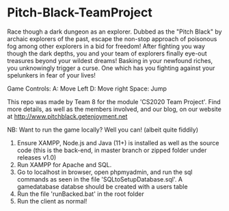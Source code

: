 # Pitch-Black-TeamProject
Race though a dark dungeon as an explorer. Dubbed as the "Pitch Black" by archaic explorers of the past, escape the non-stop approach of poisonous fog among other explorers in a bid for freedom! After fighting you way though the dark depths, you and your team of explorers finally eye-out treasures beyond your wildest dreams! Basking in your newfound riches, you unknowingly trigger a curse. One which has you fighting against your spelunkers in fear of your lives!

Game Controls:
A: Move Left
D: Move right
Space: Jump

This repo was made by Team 8 for the module 'CS2020 Team Project'. Find more details, as well as the members involved, and our blog, on our website at http://www.pitchblack.getenjoyment.net

  NB: Want to run the game locally? Well you can! (albeit quite fiddily)
  1. Ensure XAMPP, Node.js and Java (11+) is installed as well as the source code (this is the back-end, in master branch or zipped folder under releases v1.0)
  2. Run XAMPP for Apache and SQL.
  3. Go to localhost in browser, open phpmyadmin, and run the sql commands as seen in the file 'SQLtoSetupDatabase.sql'. A gamedatabase databse should be created with a users table
  4. Run the file 'runBacked.bat' in the root folder
  5. Run the client as normal!
